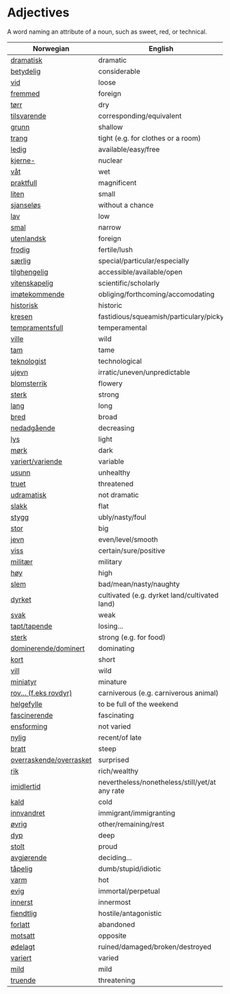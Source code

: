 # Adjectives

A word naming an attribute of a noun, such as sweet, red, or technical.

| Norwegian | English |
| --- | --- |
| [dramatisk](https://www.ordnett.no/search?language=no&phrase=dramatisk) | dramatic |
| [betydelig](https://www.ordnett.no/search?language=no&phrase=betydelig) | considerable |
| [vid](https://www.ordnett.no/search?language=no&phrase=vid) | loose |
| [fremmed](https://www.ordnett.no/search?language=no&phrase=fremmed) | foreign |
| [tørr](https://www.ordnett.no/search?language=no&phrase=tørr) | dry |
| [tilsvarende](https://www.ordnett.no/search?language=no&phrase=tilsvarende) | corresponding/equivalent |
| [grunn](https://www.ordnett.no/search?language=no&phrase=grunn) | shallow |
| [trang](https://www.ordnett.no/search?language=no&phrase=trang) | tight (e.g. for clothes or a room) |
| [ledig](https://www.ordnett.no/search?language=no&phrase=ledig) | available/easy/free |
| [kjerne-](https://www.ordnett.no/search?language=no&phrase=kjerne-) | nuclear |
| [våt](https://www.ordnett.no/search?language=no&phrase=våt) | wet |
| [praktfull](https://www.ordnett.no/search?language=no&phrase=praktfull) | magnificent |
| [liten](https://www.ordnett.no/search?language=no&phrase=liten) | small |
| [sjanseløs](https://www.ordnett.no/search?language=no&phrase=sjanseløs) | without a chance |
| [lav](https://www.ordnett.no/search?language=no&phrase=lav) | low |
| [smal](https://www.ordnett.no/search?language=no&phrase=smal) | narrow |
| [utenlandsk](https://www.ordnett.no/search?language=no&phrase=utenlandsk) | foreign |
| [frodig](https://www.ordnett.no/search?language=no&phrase=frodig) | fertile/lush |
| [særlig](https://www.ordnett.no/search?language=no&phrase=særlig) | special/particular/especially |
| [tilghengelig](https://www.ordnett.no/search?language=no&phrase=tilghengelig) | accessible/available/open |
| [vitenskapelig](https://www.ordnett.no/search?language=no&phrase=vitenskapelig) | scientific/scholarly |
| [imøtekommende](https://www.ordnett.no/search?language=no&phrase=imøtekommende) | obliging/forthcoming/accomodating |
| [historisk](https://www.ordnett.no/search?language=no&phrase=historisk) | historic |
| [kresen](https://www.ordnett.no/search?language=no&phrase=kresen) | fastidious/squeamish/particulary/picky |
| [tempramentsfull](https://www.ordnett.no/search?language=no&phrase=tempramentsfull) | temperamental |
| [ville](https://www.ordnett.no/search?language=no&phrase=ville) | wild |
| [tam](https://www.ordnett.no/search?language=no&phrase=tam) | tame |
| [teknologist](https://www.ordnett.no/search?language=no&phrase=teknologist) | technological |
| [ujevn](https://www.ordnett.no/search?language=no&phrase=ujevn) | irratic/uneven/unpredictable |
| [blomsterrik](https://www.ordnett.no/search?language=no&phrase=blomsterrik) | flowery |
| [sterk](https://www.ordnett.no/search?language=no&phrase=sterk) | strong |
| [lang](https://www.ordnett.no/search?language=no&phrase=lang) | long |
| [bred](https://www.ordnett.no/search?language=no&phrase=bred) | broad |
| [nedadgående](https://www.ordnett.no/search?language=no&phrase=nedadgående) | decreasing |
| [lys](https://www.ordnett.no/search?language=no&phrase=lys) | light |
| [mørk](https://www.ordnett.no/search?language=no&phrase=mørk) | dark |
| [variert/variende](https://www.ordnett.no/search?language=no&phrase=variert/variende) | variable |
| [usunn](https://www.ordnett.no/search?language=no&phrase=usunn) | unhealthy |
| [truet](https://www.ordnett.no/search?language=no&phrase=truet) | threatened |
| [udramatisk](https://www.ordnett.no/search?language=no&phrase=udramatisk) | not dramatic |
| [slakk](https://www.ordnett.no/search?language=no&phrase=slakk) | flat |
| [stygg](https://www.ordnett.no/search?language=no&phrase=stygg) | ubly/nasty/foul |
| [stor](https://www.ordnett.no/search?language=no&phrase=stor) | big |
| [jevn](https://www.ordnett.no/search?language=no&phrase=jevn) | even/level/smooth |
| [viss](https://www.ordnett.no/search?language=no&phrase=viss) | certain/sure/positive |
| [militær](https://www.ordnett.no/search?language=no&phrase=militær) | military |
| [høy](https://www.ordnett.no/search?language=no&phrase=høy) | high |
| [slem](https://www.ordnett.no/search?language=no&phrase=slem) | bad/mean/nasty/naughty |
| [dyrket](https://www.ordnett.no/search?language=no&phrase=dyrket) | cultivated (e.g. dyrket land/cultivated land) |
| [svak](https://www.ordnett.no/search?language=no&phrase=svak) | weak |
| [tapt/tapende](https://www.ordnett.no/search?language=no&phrase=tapt/tapende) | losing... |
| [sterk](https://www.ordnett.no/search?language=no&phrase=sterk) | strong (e.g. for food) |
| [dominerende/dominert](https://www.ordnett.no/search?language=no&phrase=dominerende/dominert) | dominating |
| [kort](https://www.ordnett.no/search?language=no&phrase=kort) | short |
| [vill](https://www.ordnett.no/search?language=no&phrase=vill) | wild |
| [miniatyr](https://www.ordnett.no/search?language=no&phrase=miniatyr) | minature |
| [rov... (f.eks rovdyr)](https://www.ordnett.no/search?language=no&phrase=rov...%20(f.eks%20rovdyr)) | carniverous (e.g. carniverous animal) |
| [helgefylle](https://www.ordnett.no/search?language=no&phrase=helgefylle) | to be full of the weekend |
| [fascinerende](https://www.ordnett.no/search?language=no&phrase=fascinerende) | fascinating |
| [ensforming](https://www.ordnett.no/search?language=no&phrase=ensforming) | not varied |
| [nylig](https://www.ordnett.no/search?language=no&phrase=nylig) | recent/of late |
| [bratt](https://www.ordnett.no/search?language=no&phrase=bratt) | steep |
| [overraskende/overrasket](https://www.ordnett.no/search?language=no&phrase=overraskende/overrasket) | surprised |
| [rik](https://www.ordnett.no/search?language=no&phrase=rik) | rich/wealthy |
| [imidlertid](https://www.ordnett.no/search?language=no&phrase=imidlertid) | nevertheless/nonetheless/still/yet/at any rate |
| [kald](https://www.ordnett.no/search?language=no&phrase=kald) | cold |
| [innvandret](https://www.ordnett.no/search?language=no&phrase=innvandret) | immigrant/immigranting |
| [øvrig](https://www.ordnett.no/search?language=no&phrase=øvrig) | other/remaining/rest |
| [dyp](https://www.ordnett.no/search?language=no&phrase=dyp) | deep |
| [stolt](https://www.ordnett.no/search?language=no&phrase=stolt) | proud |
| [avgjørende](https://www.ordnett.no/search?language=no&phrase=avgjørende) | deciding... |
| [tåpelig](https://www.ordnett.no/search?language=no&phrase=tåpelig) | dumb/stupid/idiotic |
| [varm](https://www.ordnett.no/search?language=no&phrase=varm) | hot |
| [evig](https://www.ordnett.no/search?language=no&phrase=evig) | immortal/perpetual |
| [innerst](https://www.ordnett.no/search?language=no&phrase=innerst) | innermost |
| [fiendtlig](https://www.ordnett.no/search?language=no&phrase=fiendtlig) | hostile/antagonistic |
| [forlatt](https://www.ordnett.no/search?language=no&phrase=forlatt) | abandoned |
| [motsatt](https://www.ordnett.no/search?language=no&phrase=motsatt) | opposite |
| [ødelagt](https://www.ordnett.no/search?language=no&phrase=ødelagt) | ruined/damaged/broken/destroyed |
| [variert](https://www.ordnett.no/search?language=no&phrase=variert) | varied |
| [mild](https://www.ordnett.no/search?language=no&phrase=mild) | mild |
| [truende](https://www.ordnett.no/search?language=no&phrase=truende) | threatening |


